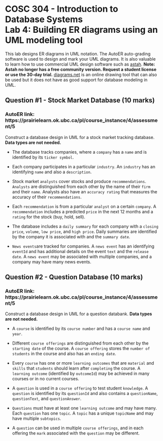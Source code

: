 # COSC 304 - Introduction to Database Systems<br>Lab 4: Building ER diagrams using an UML modeling tool

This lab designs ER diagrams in UML notation. The AutoER auto-grading software is used to design and mark your UML diagrams. It is also valuable to learn how to use commercial UML design software such as [astah](http://astah.net/editions). <strong>Note: Astah no longer has a free community version. Request a student license or use the 30-day trial.</strong> <a href="https://diagrams.net/">diagrams.net</a> is an online drawing tool that can also be used but it does not have as good support for database modeling in UML.</p>

## Question #1 - Stock Market Database (10 marks)

<h3>AutoER link: https://prairielearn.ok.ubc.ca/pl/course_instance/4/assessment/5</h3>

Construct a database design in UML for a stock market tracking database. **Data types are not needed.**

- The database tracks companies, where a `company` has a `name` and is identified by its `ticker symbol`.

- Each company participates in a particular `industry`. An `industry` has an identifying `name` and also a `description`.

- Stock market `analysts` cover stocks and produce `recommendations`. `Analysts` are distinguished from each other by the name of their `firm` and their `name`. Analysts also have an `accuracy rating` that measures the accuracy of their `recommendations`.

- Each `recommendation` is from a particular `analyst` on a certain `company`. A `recommendation` includes a predicted `price` in the next 12 months and a `rating` for the stock (buy, hold, sell).

- The database includes a `daily summary` for each company with a `closing price`, `volume`, `low price`, and `high price`. Daily summaries are identified by the company it is associated with and the `summary date`.

- `News events`are tracked for companies. A `news event` has an identifying `eventId` and has additional details on the event `text` and the `release date`. A `news event` may be associated with multiple companies, and a company may have many news events.


## Question #2 - Question Database (10 marks)

<h3>AutoER link: https://prairielearn.ok.ubc.ca/pl/course_instance/4/assessment/5</h3>

Construct a database design in UML for a question databank. **Data types are not needed.**

- A `course` is identified by its `course number` and has a `course name` and `year`.

- Different `course offerings` are distinguished from each other by the `starting date` of the course. A `course offering` stores the `number of students` in the course and also has an `ending date`.

- Every `course` has one or more `learning outcomes` that are `material` and `skills` that `students` should learn after `completing` the course. A `learning outcome` (identified by `outcomeId`) may be achieved in many courses or in no current courses.

- A `question` is used in a `course offering` to test student `knowledge`. A `question` is identified by its `questionId` and also contains a `questionName`, `questionText`, and `questionAnswer`.

- `Questions` must have at least one `learning outcome` and may have many. Each `question` has one `topic`. A `topic` has a unique `topicName` and may have multiple `subtopics`.

- A `question` can be used in multiple `course offerings`, and in each offering the `mark` associated with the `question` may be different.
